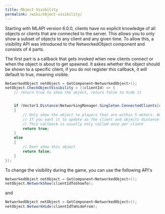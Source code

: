 ```yaml
---
title: Object Visibility
permalink: /wiki/object-visibility/
---
```


Starting with MLAPI version 6.0.0, clients have no explicit knowledge of all objects or clients that are connected to the server.
This allows you to only show a subset of objects to any client and any given time. To allow this, a visibility API was introduced
to the NetworkedObject component and consists of 4 parts.


The first part is a callback that gets invoked when new clients connect or when the object is about to get spawned. It askes whether the object should be shown to a specific client, if you do not register this callback, it will default to true, meaning visible.

```csharp
NetworkedObject netObject = GetComponent<NetworkedObject>();
netObject.CheckObjectVisibility = ((clientId) => {
    // return true to show the object, return false to hide it


    if (Vector3.Distance(NetworkingManager.Singleton.ConnectedClients[clientId].PlayerObject.position, transform.position) > 5)
    {
        // Only show the object to players that are within 5 meters. Note that this has to be rechecked by your own code
        // If you want it to update as the client and objects distance change.
        // This callback is usually only called once per client
        return true;
    }
    else
    {
        // Dont show this object
        return false;
    }
});
```

To change the visibility during the game, you can use the following API's

```csharp
NetworkedObject netObject = GetComponent<NetworkedObject>();
netObject.NetworkShow(clientIdToShowTo);
```
and
```csharp
NetworkedObject netObject = GetComponent<NetworkedObject>();
netObject.NetworkHide(clientIdToHideFrom);
```